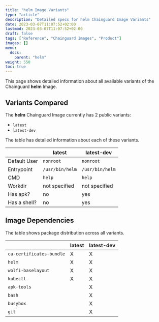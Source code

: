 ```yaml
---
title: "helm Image Variants"
type: "article"
description: "Detailed specs for helm Chainguard Image Variants"
date: 2023-03-07T11:07:52+02:00
lastmod: 2023-03-07T11:07:52+02:00
draft: false
tags: ["Reference", "Chainguard Images", "Product"]
images: []
menu:
  docs:
    parent: "helm"
weight: 550
toc: true
---
```


This page shows detailed information about all available variants of the Chainguard **helm** Image.

## Variants Compared
The **helm** Chainguard Image currently has 2 public variants: 

- `latest`
- `latest-dev`

The table has detailed information about each of these variants.

|              | latest          | latest-dev      |
|--------------|-----------------|-----------------|
| Default User | `nonroot`       | `nonroot`       |
| Entrypoint   | `/usr/bin/helm` | `/usr/bin/helm` |
| CMD          | `help`          | `help`          |
| Workdir      | not specified   | not specified   |
| Has apk?     | no              | yes             |
| Has a shell? | no              | yes             |

## Image Dependencies
The table shows package distribution across all variants.

|                          | latest | latest-dev |
|--------------------------|--------|------------|
| `ca-certificates-bundle` | X      | X          |
| `helm`                   | X      | X          |
| `wolfi-baselayout`       | X      | X          |
| `kubectl`                | X      | X          |
| `apk-tools`              |        | X          |
| `bash`                   |        | X          |
| `busybox`                |        | X          |
| `git`                    |        | X          |

